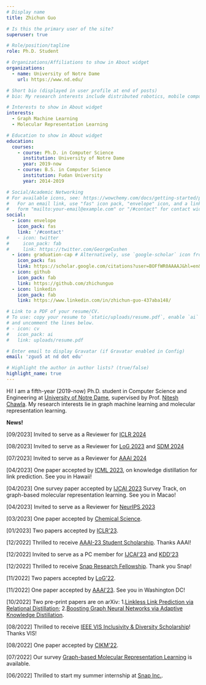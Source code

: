 ```yaml
---
# Display name
title: Zhichun Guo

# Is this the primary user of the site?
superuser: true

# Role/position/tagline
role: Ph.D. Student 

# Organizations/Affiliations to show in About widget
organizations:
  - name: University of Notre Dame
    url: https://www.nd.edu/

# Short bio (displayed in user profile at end of posts)
# bio: My research interests include distributed robotics, mobile computing and programmable matter.

# Interests to show in About widget
interests:
  - Graph Machine Learning
  - Molecular Representation Learning

# Education to show in About widget
education:
  courses:
    - course: Ph.D. in Computer Science 
      institution: University of Notre Dame
      year: 2019-now
    - course: B.S. in Computer Science 
      institution: Fudan University
      year: 2014-2019

# Social/Academic Networking
# For available icons, see: https://wowchemy.com/docs/getting-started/page-builder/#icons
#   For an email link, use "fas" icon pack, "envelope" icon, and a link in the
#   form "mailto:your-email@example.com" or "/#contact" for contact widget.
social:
  - icon: envelope
    icon_pack: fas
    link: '/#contact'
#   - icon: twitter
#     icon_pack: fab
#     link: https://twitter.com/GeorgeCushen
  - icon: graduation-cap # Alternatively, use `google-scholar` icon from `ai` icon pack
    icon_pack: fas
    link: https://scholar.google.com/citations?user=BOFfWR0AAAAJ&hl=en&oi=ao
  - icon: github
    icon_pack: fab
    link: https://github.com/zhichunguo
  - icon: linkedin
    icon_pack: fab
    link: https://www.linkedin.com/in/zhichun-guo-437aba148/

# Link to a PDF of your resume/CV.
# To use: copy your resume to `static/uploads/resume.pdf`, enable `ai` icons in `params.toml`,
# and uncomment the lines below.
# - icon: cv
#   icon_pack: ai
#   link: uploads/resume.pdf

# Enter email to display Gravatar (if Gravatar enabled in Config)
email: 'zguo5 at nd dot edu'

# Highlight the author in author lists? (true/false)
highlight_name: true
---
```


Hi! I am a fifth-year (2019-now) Ph.D. student in Computer Science and Engineering at [University of Notre Dame](https://www.nd.edu/), supervised by Prof. [Nitesh Chawla](https://niteshchawla.nd.edu/). My research interests lie in graph machine learning and molecular representation learning.  

<!-- {{< icon name="download" pack="fas" >}} Download my {{< staticref "uploads/demo_resume.pdf" "newtab" >}}resumé{{< /staticref >}}.  -->

**News!**

[09/2023] Invited to serve as a Reviewer for [ICLR 2024](https://iclr.cc/)

[08/2023] Invited to serve as a Reviewer for [LoG 2023](https://logconference.org/) and [SDM 2024](https://www.siam.org/conferences/cm/conference/sdm24)

[07/2023] Invited to serve as a Reviewer for [AAAI 2024](https://aaai.org/aaai-conference/)

[04/2023] One paper accepted by [ICML 2023](https://icml.cc/), on knowledge distillation for link prediction. See you in Hawaii!

[04/2023] One survey paper accepted by [IJCAI 2023](https://ijcai-23.org/) Survey Track, on graph-based molecular representation learning. See you in Macao!

[04/2023] Invited to serve as a Reviewer for [NeurIPS 2023](https://nips.cc/)

[03/2023] One paper accepted by [Chemical Science](https://www.rsc.org/).

[01/2023] Two papers accepted by [ICLR'23](https://iclr.cc/).

[12/2022] Thrilled to receive [AAAI-23 Student Scholarship](https://aaai.org/Conferences/AAAI-23/student-scholar-and-volunteer-program/). Thanks AAAI!

[12/2022] Invited to serve as a PC member for [IJCAI'23](https://ijcai-23.org/) and [KDD'23](https://kdd.org/kdd2023/#)

[12/2022] Thrilled to receive [Snap Research Fellowship](https://research.snap.com/fellowships.html). Thank you Snap!

[11/2022] Two papers accepted by [LoG'22](https://logconference.org/).

[11/2022] One paper accepted by [AAAI'23](https://aaai.org/Conferences/AAAI-23/). See you in Washington DC!

[10/2022] Two pre-print papers are on arXiv: 1.[Linkless Link Prediction via Relational Distillation](https://arxiv.org/pdf/2210.05801.pdf);  2.[Boosting Graph Neural Networks via Adaptive Knowledge Distillation](https://arxiv.org/pdf/2210.05920.pdf).

[08/2022] Thrilled to receive [IEEE VIS Inclusivity & Diversity Scholarship](https://ieeevis.org/year/2022/info/inclusion-and-diversity/diversity-scholarship)! Thanks VIS!

[08/2022] One paper accepted by [CIKM'22](https://www.cikm2022.org/).

[07/2022] Our survey [Graph-based Molecular Representation Learning](https://arxiv.org/pdf/2207.04869.pdf) is available.

[06/2022] Thrilled to start my summer internship at [Snap Inc.](https://research.snap.com/).

